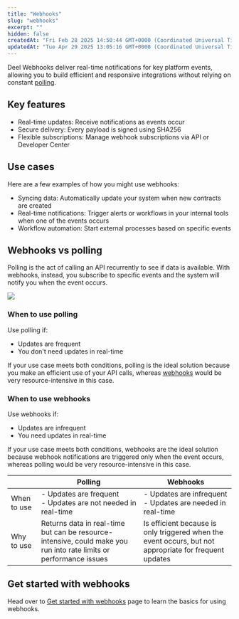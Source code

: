 ```yaml
---
title: "Webhooks"
slug: "webhooks"
excerpt: ""
hidden: false
createdAt: "Fri Feb 28 2025 14:50:44 GMT+0000 (Coordinated Universal Time)"
updatedAt: "Tue Apr 29 2025 13:05:16 GMT+0000 (Coordinated Universal Time)"
---
```

Deel Webhooks deliver real-time notifications for key platform events, allowing you to build efficient and responsive integrations without relying on constant [polling](#webhooks-vs-polling).

## Key features

- Real-time updates: Receive notifications as events occur
- Secure delivery: Every payload is signed using SHA256
- Flexible subscriptions: Manage webhook subscriptions via API or Developer Center

## Use cases

Here are a few examples of how you might use webhooks:

- Syncing data: Automatically update your system when new contracts are created
- Real-time notifications: Trigger alerts or workflows in your internal tools when one of the events occurs
- Workflow automation: Start external processes based on specific events

## Webhooks vs polling

Polling is the act of calling an API recurrently to see if data is available. With webhooks, instead, you subscribe to specific events and the system will notify you when the event occurs.

![](https://files.readme.io/ef01798f0539431921576845a59b13883c4f09de57f5c342bcc7503f3dd8cf4e-webhooks-vs-polling-diagram.png)


### When to use polling

Use polling if:

- Updates are frequent
- You don't need updates in real-time

If your use case meets both conditions, polling is the ideal solution because you make an efficient use of your API calls, whereas [webhooks](#when-to-use-webhooks) would be very resource-intensive in this case.

### When to use webhooks

Use webhooks if:

- Updates are infrequent
- You need updates in real-time

If your use case meets both conditions, webhooks are the ideal solution because webhook notifications are triggered only when the event occurs, whereas polling would be very resource-intensive in this case.

|             | Polling                                                                                                            | Webhooks                                                                                               |
| ----------- | ------------------------------------------------------------------------------------------------------------------ | ------------------------------------------------------------------------------------------------------ |
| When to use | - Updates are frequent<br/>- Updates are not needed in real-time                                                    | - Updates are infrequent<br/>- Updates are needed in real-time                                          |
| Why to use  | Returns data in real-time but can be resource-intensive, could make you run into rate limits or performance issues | Is efficient because is only triggered when the event occurs, but not appropriate for frequent updates |

## Get started with webhooks

Head over to [Get started with webhooks](/docs/Basics/webhooks/webhooks-get-started) page to learn the basics for using webhooks.
